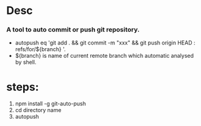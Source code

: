 # Desc

### A tool to auto commit or push git repository.

* autopush eq 'git add . && git commit -m "xxx" && git push origin HEAD : refs/for/${branch} '.
* ${branch} is name of current remote branch which automatic analysed by shell.  

# steps:
1. npm install -g git-auto-push
2. cd directory name
3. autopush
